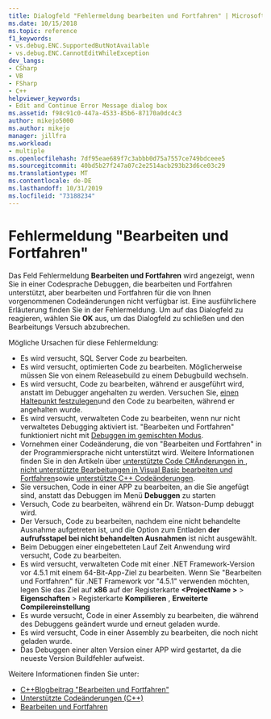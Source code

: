 ```yaml
---
title: Dialogfeld "Fehlermeldung bearbeiten und Fortfahren" | Microsoft-Dokumentation
ms.date: 10/15/2018
ms.topic: reference
f1_keywords:
- vs.debug.ENC.SupportedButNotAvailable
- vs.debug.ENC.CannotEditWhileException
dev_langs:
- CSharp
- VB
- FSharp
- C++
helpviewer_keywords:
- Edit and Continue Error Message dialog box
ms.assetid: f98c91c0-447a-4533-85b6-87170a0dc4c3
author: mikejo5000
ms.author: mikejo
manager: jillfra
ms.workload:
- multiple
ms.openlocfilehash: 7df95eae689f7c3abbb0d75a7557ce749bdceee5
ms.sourcegitcommit: 40bd5b27f247a07c2e2514acb293b23d6ce03c29
ms.translationtype: MT
ms.contentlocale: de-DE
ms.lasthandoff: 10/31/2019
ms.locfileid: "73188234"
---
```

# <a name="edit-and-continue-error-message"></a>Fehlermeldung "Bearbeiten und Fortfahren"

Das Feld Fehlermeldung **Bearbeiten und Fortfahren** wird angezeigt, wenn Sie in einer Codesprache Debuggen, die bearbeiten und Fortfahren unterstützt, aber bearbeiten und Fortfahren für die von Ihnen vorgenommenen Codeänderungen nicht verfügbar ist. Eine ausführlichere Erläuterung finden Sie in der Fehlermeldung. Um auf das Dialogfeld zu reagieren, wählen Sie **OK** aus, um das Dialogfeld zu schließen und den Bearbeitungs Versuch abzubrechen.

Mögliche Ursachen für diese Fehlermeldung:

- Es wird versucht, SQL Server Code zu bearbeiten.
- Es wird versucht, optimierten Code zu bearbeiten. Möglicherweise müssen Sie von einem Releasebuild zu einem Debugbuild wechseln.
- Es wird versucht, Code zu bearbeiten, während er ausgeführt wird, anstatt im Debugger angehalten zu werden. Versuchen Sie, [einen Haltepunkt festzulegen](../debugger/using-breakpoints.md)und den Code zu bearbeiten, während er angehalten wurde.
- Es wird versucht, verwalteten Code zu bearbeiten, wenn nur nicht verwaltetes Debugging aktiviert ist. "Bearbeiten und Fortfahren" funktioniert nicht mit [Debuggen im gemischten Modus](../debugger/how-to-debug-in-mixed-mode.md).
- Vornehmen einer Codeänderung, die von "Bearbeiten und Fortfahren" in der Programmiersprache nicht unterstützt wird. Weitere Informationen finden Sie in den Artikeln über [unterstützte Code C#Änderungen in ](supported-code-changes-csharp.md), [nicht unterstützte Bearbeitungen in Visual Basic bearbeiten und Fortfahren](supported-code-changes-csharp.md)sowie [unterstützte C++ Codeänderungen](supported-code-changes-cpp.md).
- Sie versuchen, Code in einer APP zu bearbeiten, an die Sie angefügt sind, anstatt das Debuggen im Menü **Debuggen** zu starten
- Versuch, Code zu bearbeiten, während ein Dr. Watson-Dump debuggt wird.
- Der Versuch, Code zu bearbeiten, nachdem eine nicht behandelte Ausnahme aufgetreten ist, und die Option zum Entladen **der aufrufsstapel bei nicht behandelten Ausnahmen** ist nicht ausgewählt.
- Beim Debuggen einer eingebetteten Lauf Zeit Anwendung wird versucht, Code zu bearbeiten.
- Es wird versucht, verwalteten Code mit einer .NET Framework-Version vor 4.5.1 mit einem 64-Bit-App-Ziel zu bearbeiten. Wenn Sie "Bearbeiten und Fortfahren" für .NET Framework vor "4.5.1" verwenden möchten, legen Sie das Ziel auf **x86** auf der Registerkarte **\<ProjectName >**  > **Eigenschaften** > Registerkarte **Kompilieren** , **Erweiterte Compilereinstellung**
- Es wurde versucht, Code in einer Assembly zu bearbeiten, die während des Debuggens geändert wurde und erneut geladen wurde.
- Es wird versucht, Code in einer Assembly zu bearbeiten, die noch nicht geladen wurde.
- Das Debuggen einer alten Version einer APP wird gestartet, da die neueste Version Buildfehler aufweist.

Weitere Informationen finden Sie unter:
- [C++Blogbeitrag "Bearbeiten und Fortfahren"](https://devblogs.microsoft.com/cppblog/c-edit-and-continue-in-visual-studio-2015-update-3/)
- [Unterstützte Codeänderungen (C++)](../debugger/supported-code-changes-cpp.md)
- [Bearbeiten und Fortfahren](../debugger/edit-and-continue.md)